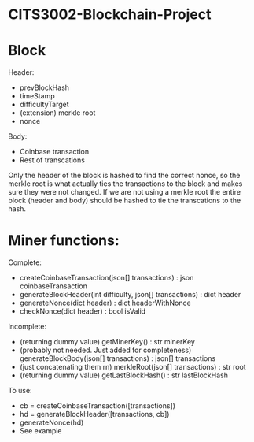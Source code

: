 # CITS3002-Blockchain-Project

# Block
Header:
- prevBlockHash
- timeStamp
- difficultyTarget
- (extension) merkle root
- nonce

Body:
- Coinbase transaction
- Rest of transcations

Only the header of the block is hashed to find the correct nonce, so the merkle root is what actually
ties the transactions to the block and makes sure they were not changed.
If we are not using a merkle root the entire block (header and body) should be hashed to tie the transcations
to the hash.

# Miner functions:
Complete:
- createCoinbaseTransaction(json[] transactions) : json coinbaseTransaction
- generateBlockHeader(int difficulty, json[] transactions) : dict header
- generateNonce(dict header) : dict headerWithNonce
- checkNonce(dict header) : bool isValid

Incomplete:
- (returning dummy value) getMinerKey() : str minerKey
- (probably not needed. Just added for completeness) generateBlockBody(json[] transactions) : json[] transactions
- (just concatenating them rn) merkleRoot(json[] transactions) : str root
- (returning dummy value) getLastBlockHash() : str lastBlockHash

To use:
- cb = createCoinbaseTransaction([transactions])
- hd = generateBlockHeader([transactions, cb])
- generateNonce(hd)
- See example
